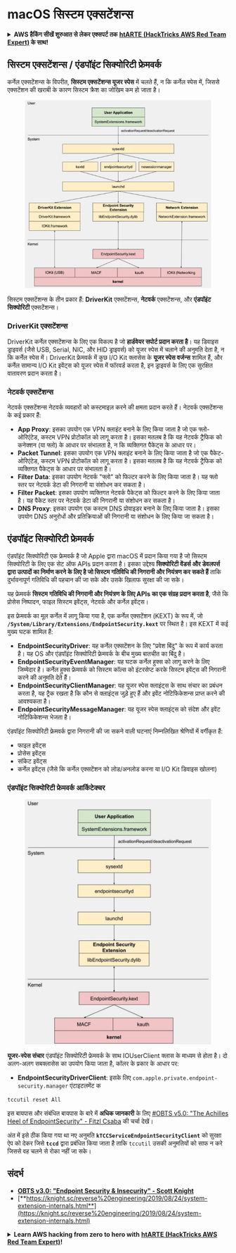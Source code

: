 # macOS सिस्टम एक्सटेंशन्स

<details>

<summary><strong>AWS हैकिंग सीखें शुरुआत से लेकर एक्सपर्ट तक</strong> <a href="https://training.hacktricks.xyz/courses/arte"><strong>htARTE (HackTricks AWS Red Team Expert)</strong></a><strong> के साथ!</strong></summary>

HackTricks का समर्थन करने के अन्य तरीके:

* यदि आप चाहते हैं कि आपकी **कंपनी का विज्ञापन HackTricks में दिखाई दे** या **HackTricks को PDF में डाउनलोड करें** तो [**सब्सक्रिप्शन प्लान्स**](https://github.com/sponsors/carlospolop) देखें!
* [**आधिकारिक PEASS & HackTricks स्वैग**](https://peass.creator-spring.com) प्राप्त करें
* [**The PEASS Family**](https://opensea.io/collection/the-peass-family) की खोज करें, हमारा एक्सक्लूसिव [**NFTs**](https://opensea.io/collection/the-peass-family) का संग्रह
* 💬 [**Discord group**](https://discord.gg/hRep4RUj7f) में **शामिल हों** या [**telegram group**](https://t.me/peass) में या **Twitter** पर 🐦 [**@carlospolopm**](https://twitter.com/carlospolopm) को **फॉलो करें**.
* **अपनी हैकिंग ट्रिक्स साझा करें** [**HackTricks**](https://github.com/carlospolop/hacktricks) और [**HackTricks Cloud**](https://github.com/carlospolop/hacktricks-cloud) github repos में PRs सबमिट करके.

</details>

## सिस्टम एक्सटेंशन्स / एंडपॉइंट सिक्योरिटी फ्रेमवर्क

कर्नेल एक्सटेंशन्स के विपरीत, **सिस्टम एक्सटेंशन्स यूजर स्पेस** में चलते हैं, न कि कर्नेल स्पेस में, जिससे एक्सटेंशन की खराबी के कारण सिस्टम क्रैश का जोखिम कम हो जाता है।

<figure><img src="../../../.gitbook/assets/image (1) (3) (1) (1).png" alt=""><figcaption></figcaption></figure>

सिस्टम एक्सटेंशन्स के तीन प्रकार हैं: **DriverKit** एक्सटेंशन्स, **नेटवर्क** एक्सटेंशन्स, और **एंडपॉइंट सिक्योरिटी** एक्सटेंशन्स।

### **DriverKit एक्सटेंशन्स**

DriverKit कर्नेल एक्सटेंशन्स के लिए एक विकल्प है जो **हार्डवेयर सपोर्ट प्रदान करता है**। यह डिवाइस ड्राइवर्स (जैसे USB, Serial, NIC, और HID ड्राइवर्स) को यूजर स्पेस में चलाने की अनुमति देता है, न कि कर्नेल स्पेस में। DriverKit फ्रेमवर्क में कुछ I/O Kit क्लासेस के **यूजर स्पेस वर्जन्स** शामिल हैं, और कर्नेल सामान्य I/O Kit इवेंट्स को यूजर स्पेस में फॉरवर्ड करता है, इन ड्राइवर्स के लिए एक सुरक्षित वातावरण प्रदान करता है।

### **नेटवर्क एक्सटेंशन्स**

नेटवर्क एक्सटेंशन्स नेटवर्क व्यवहारों को कस्टमाइज़ करने की क्षमता प्रदान करते हैं। नेटवर्क एक्सटेंशन्स के कई प्रकार हैं:

* **App Proxy**: इसका उपयोग एक VPN क्लाइंट बनाने के लिए किया जाता है जो एक फ्लो-ओरिएंटेड, कस्टम VPN प्रोटोकॉल को लागू करता है। इसका मतलब है कि यह नेटवर्क ट्रैफिक को कनेक्शन (या फ्लो) के आधार पर संभालता है, न कि व्यक्तिगत पैकेट्स के आधार पर।
* **Packet Tunnel**: इसका उपयोग एक VPN क्लाइंट बनाने के लिए किया जाता है जो एक पैकेट-ओरिएंटेड, कस्टम VPN प्रोटोकॉल को लागू करता है। इसका मतलब है कि यह नेटवर्क ट्रैफिक को व्यक्तिगत पैकेट्स के आधार पर संभालता है।
* **Filter Data**: इसका उपयोग नेटवर्क "फ्लो" को फिल्टर करने के लिए किया जाता है। यह फ्लो स्तर पर नेटवर्क डेटा की निगरानी या संशोधन कर सकता है।
* **Filter Packet**: इसका उपयोग व्यक्तिगत नेटवर्क पैकेट्स को फिल्टर करने के लिए किया जाता है। यह पैकेट स्तर पर नेटवर्क डेटा की निगरानी या संशोधन कर सकता है।
* **DNS Proxy**: इसका उपयोग एक कस्टम DNS प्रोवाइडर बनाने के लिए किया जाता है। इसका उपयोग DNS अनुरोधों और प्रतिक्रियाओं की निगरानी या संशोधन के लिए किया जा सकता है।

## एंडपॉइंट सिक्योरिटी फ्रेमवर्क

एंडपॉइंट सिक्योरिटी एक फ्रेमवर्क है जो Apple द्वारा macOS में प्रदान किया गया है जो सिस्टम सिक्योरिटी के लिए एक सेट ऑफ APIs प्रदान करता है। इसका उद्देश्य **सिक्योरिटी वेंडर्स और डेवलपर्स द्वारा उत्पादों का निर्माण करने के लिए है जो सिस्टम गतिविधि की निगरानी और नियंत्रण कर सकते हैं** ताकि दुर्भावनापूर्ण गतिविधि की पहचान की जा सके और उसके खिलाफ सुरक्षा की जा सके।

यह फ्रेमवर्क **सिस्टम गतिविधि की निगरानी और नियंत्रण के लिए APIs का एक संग्रह प्रदान करता है**, जैसे कि प्रोसेस निष्पादन, फाइल सिस्टम इवेंट्स, नेटवर्क और कर्नेल इवेंट्स।

इस फ्रेमवर्क का मूल कर्नेल में लागू किया गया है, एक कर्नेल एक्सटेंशन (KEXT) के रूप में, जो **`/System/Library/Extensions/EndpointSecurity.kext`** पर स्थित है। इस KEXT में कई मुख्य घटक शामिल हैं:

* **EndpointSecurityDriver**: यह कर्नेल एक्सटेंशन के लिए "प्रवेश बिंदु" के रूप में कार्य करता है। यह OS और एंडपॉइंट सिक्योरिटी फ्रेमवर्क के बीच मुख्य बातचीत का बिंदु है।
* **EndpointSecurityEventManager**: यह घटक कर्नेल हुक्स को लागू करने के लिए जिम्मेदार है। कर्नेल हुक्स फ्रेमवर्क को सिस्टम कॉल्स को इंटरसेप्ट करके सिस्टम इवेंट्स की निगरानी करने की अनुमति देते हैं।
* **EndpointSecurityClientManager**: यह यूजर स्पेस क्लाइंट्स के साथ संचार का प्रबंधन करता है, यह ट्रैक रखता है कि कौन से क्लाइंट्स जुड़े हुए हैं और इवेंट नोटिफिकेशन्स प्राप्त करने की आवश्यकता है।
* **EndpointSecurityMessageManager**: यह यूजर स्पेस क्लाइंट्स को संदेश और इवेंट नोटिफिकेशन्स भेजता है।

एंडपॉइंट सिक्योरिटी फ्रेमवर्क द्वारा निगरानी की जा सकने वाली घटनाएं निम्नलिखित श्रेणियों में वर्गीकृत हैं:

* फाइल इवेंट्स
* प्रोसेस इवेंट्स
* सॉकेट इवेंट्स
* कर्नेल इवेंट्स (जैसे कि कर्नेल एक्सटेंशन को लोड/अनलोड करना या I/O Kit डिवाइस खोलना)

### एंडपॉइंट सिक्योरिटी फ्रेमवर्क आर्किटेक्चर

<figure><img src="../../../.gitbook/assets/image (3) (8).png" alt=""><figcaption></figcaption></figure>

**यूजर-स्पेस संचार** एंडपॉइंट सिक्योरिटी फ्रेमवर्क के साथ IOUserClient क्लास के माध्यम से होता है। दो अलग-अलग सबक्लासेस का उपयोग किया जाता है, कॉलर के प्रकार के आधार पर:

* **EndpointSecurityDriverClient**: इसके लिए `com.apple.private.endpoint-security.manager` एंटाइटलमेंट क
```bash
tccutil reset All
```
इस बायपास और संबंधित बायपास के बारे में **अधिक जानकारी** के लिए [#OBTS v5.0: "The Achilles Heel of EndpointSecurity" - Fitzl Csaba](https://www.youtube.com/watch?v=lQO7tvNCoTI) की चर्चा देखें।

अंत में इसे ठीक किया गया था नए अनुमति **`kTCCServiceEndpointSecurityClient`** को सुरक्षा ऐप को देकर जिसे **`tccd`** द्वारा प्रबंधित किया जाता है ताकि `tccutil` उसकी अनुमतियों को साफ न करे जिससे वह चलने से रोका नहीं जा सके।

## संदर्भ

* [**OBTS v3.0: "Endpoint Security & Insecurity" - Scott Knight**](https://www.youtube.com/watch?v=jaVkpM1UqOs)
* [**https://knight.sc/reverse%20engineering/2019/08/24/system-extension-internals.html**](https://knight.sc/reverse%20engineering/2019/08/24/system-extension-internals.html)

<details>

<summary><strong>Learn AWS hacking from zero to hero with</strong> <a href="https://training.hacktricks.xyz/courses/arte"><strong>htARTE (HackTricks AWS Red Team Expert)</strong></a><strong>!</strong></summary>

HackTricks का समर्थन करने के अन्य तरीके:

* यदि आप अपनी **कंपनी का विज्ञापन HackTricks में देखना चाहते हैं** या **HackTricks को PDF में डाउनलोड करना चाहते हैं** तो [**सब्सक्रिप्शन प्लान्स**](https://github.com/sponsors/carlospolop) देखें!
* [**आधिकारिक PEASS & HackTricks स्वैग प्राप्त करें**](https://peass.creator-spring.com)
* [**The PEASS Family**](https://opensea.io/collection/the-peass-family) की खोज करें, हमारा एक्सक्लूसिव [**NFTs**](https://opensea.io/collection/the-peass-family) संग्रह
* 💬 [**Discord group**](https://discord.gg/hRep4RUj7f) में **शामिल हों** या [**telegram group**](https://t.me/peass) में या **Twitter** पर 🐦 [**@carlospolopm**](https://twitter.com/carlospolopm) को **फॉलो करें**।
* **HackTricks** के [**github repos**](https://github.com/carlospolop/hacktricks) और [**HackTricks Cloud**](https://github.com/carlospolop/hacktricks-cloud) में PRs सबमिट करके अपने हैकिंग ट्रिक्स शेयर करें।

</details>
